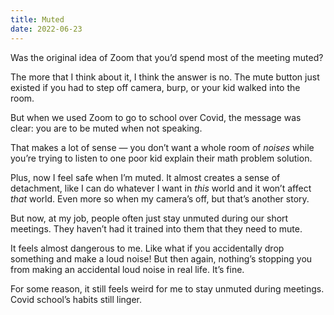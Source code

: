 ```yaml
---
title: Muted
date: 2022-06-23
---
```


Was the original idea of Zoom that you’d spend most of the meeting muted?

The more that I think about it, I think the answer is no. The mute button just existed if you had to step off camera, burp, or your kid walked into the room.

But when we used Zoom to go to school over Covid, the message was clear: you are to be muted when not speaking.

That makes a lot of sense — you don’t want a whole room of _noises_ while you’re trying to listen to one poor kid explain their math problem solution.

Plus, now I feel safe when I’m muted. It almost creates a sense of detachment, like I can do whatever I want in _this_ world and it won’t affect _that_ world. Even more so when my camera’s off, but that’s another story.

But now, at my job, people often just stay unmuted during our short meetings. They haven’t had it trained into them that they need to mute.

It feels almost dangerous to me. Like what if you accidentally drop something and make a loud noise! But then again, nothing’s stopping you from making an accidental loud noise in real life. It’s fine.

For some reason, it still feels weird for me to stay unmuted during meetings. Covid school’s habits still linger.

